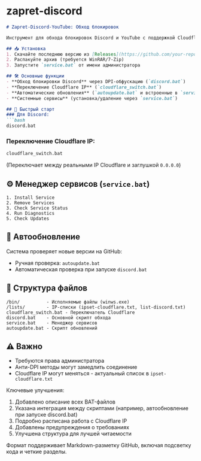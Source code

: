 # zapret-discord  

```markdown
# Zapret-Discord-YouTube: Обход блокировок

Инструмент для обхода блокировок Discord и YouTube с поддержкой Cloudflare IP-переключения и автоматических обновлений.

## 📥 Установка
1. Скачайте последнюю версию из [Releases](https://github.com/your-repo/releases)
2. Распакуйте архив (требуется WinRAR/7-Zip)
3. Запустите `service.bat` от имени администратора

## 🛠 Основные функции
- **Обход блокировки Discord** через DPI-обфускацию (`discord.bat`)
- **Переключение Cloudflare IP** (`cloudflare_switch.bat`)
- **Автоматические обновления** (`autoupdate.bat` и встроенные в `service.bat`)
- **Системные сервисы** (установка/удаление через `service.bat`)

## 🚀 Быстрый старт
### Для Discord:
```bash
discord.bat
```

### Переключение Cloudflare IP:
```bash
cloudflare_switch.bat
```
(Переключает между реальными IP Cloudflare и заглушкой `0.0.0.0`)

## ⚙️ Менеджер сервисов (`service.bat`)
```
1. Install Service
2. Remove Services
3. Check Service Status
4. Run Diagnostics
5. Check Updates
```

## 🔄 Автообновление
Система проверяет новые версии на GitHub:
- Ручная проверка: `autoupdate.bat`
- Автоматическая проверка при запуске `discord.bat`

## 📁 Структура файлов
```
/bin/          - Исполняемые файлы (winws.exe)
/lists/        - IP-списки (ipset-cloudflare.txt, list-discord.txt)
cloudflare_switch.bat - Переключатель Cloudflare
discord.bat    - Основной скрипт обхода
service.bat    - Менеджер сервисов
autoupdate.bat - Скрипт обновлений
```

## ⚠️ Важно
- Требуются права администратора
- Анти-DPI методы могут замедлить соединение
- Cloudflare IP могут меняться - актуальный список в `ipset-cloudflare.txt`

Ключевые улучшения:
1. Добавлено описание всех BAT-файлов
2. Указана интеграция между скриптами (например, автообновление при запуске discord.bat)
3. Подробно расписана работа с Cloudflare IP
4. Добавлены предупреждения о требованиях
5. Улучшена структура для лучшей читаемости

Формат поддерживает Markdown-разметку GitHub, включая подсветку кода и четкие разделы.
